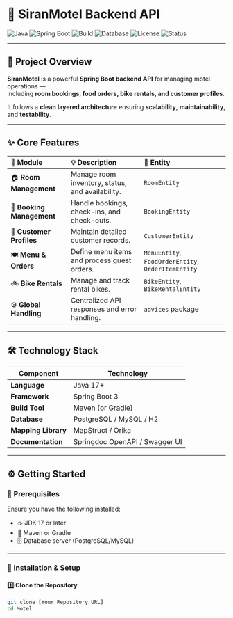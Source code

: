 # 🏨 SiranMotel Backend API

![Java](https://img.shields.io/badge/Java-17%2B-blue?logo=java&logoColor=white)
![Spring Boot](https://img.shields.io/badge/Spring%20Boot-3.0-brightgreen?logo=springboot&logoColor=white)
![Build](https://img.shields.io/badge/Build-Maven-orange?logo=apachemaven&logoColor=white)
![Database](https://img.shields.io/badge/Database-PostgreSQL-blue?logo=postgresql)
![License](https://img.shields.io/badge/License-MIT-yellow)
![Status](https://img.shields.io/badge/Status-Active-success)

---

## 🌟 Project Overview

**SiranMotel** is a powerful **Spring Boot backend API** for managing motel operations —  
including **room bookings, food orders, bike rentals, and customer profiles**.  

It follows a **clean layered architecture** ensuring **scalability**, **maintainability**, and **testability**.

---

## ✨ Core Features

| 🧩 Module | 💡 Description | 🧱 Entity |
|:----------|:----------------|:----------|
| 🏠 **Room Management** | Manage room inventory, status, and availability. | `RoomEntity` |
| 📅 **Booking Management** | Handle bookings, check-ins, and check-outs. | `BookingEntity` |
| 👤 **Customer Profiles** | Maintain detailed customer records. | `CustomerEntity` |
| 🍽 **Menu & Orders** | Define menu items and process guest orders. | `MenuEntity`, `FoodOrderEntity`, `OrderItemEntity` |
| 🚲 **Bike Rentals** | Manage and track rental bikes. | `BikeEntity`, `BikeRentalEntity` |
| ⚙️ **Global Handling** | Centralized API responses and error handling. | `advices` package |

---

## 🛠️ Technology Stack

| Component | Technology |
|------------|-------------|
| **Language** | Java 17+ |
| **Framework** | Spring Boot 3 |
| **Build Tool** | Maven (or Gradle) |
| **Database** | PostgreSQL / MySQL / H2 |
| **Mapping Library** | MapStruct / Orika |
| **Documentation** | Springdoc OpenAPI / Swagger UI |

---

## ⚙️ Getting Started

### 🧩 Prerequisites

Ensure you have the following installed:
- ☕ JDK 17 or later  
- 🧱 Maven or Gradle  
- 🗄 Database server (PostgreSQL/MySQL)  

---

### 🚀 Installation & Setup

#### 1️⃣ Clone the Repository
```bash
git clone [Your Repository URL]
cd Motel
